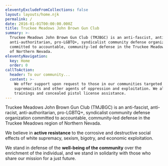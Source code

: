 ```yaml
---
eleventyExcludeFromCollections: false
layout: layouts/home.njk
permalink: /
date: 2016-01-01T00:00:00.000Z
title: Truckee Meadows John Brown Gun Club
summary: >-
  Truckee Meadows John Brown Gun Club (TMJBGC) is an anti-fascist, anti-racist,
  anti-authoritarian, pro-LGBTQ+, syndicalist community defense organization
  committed to accountable, community-led defense in the Truckee Meadows region
  of Northern Nevada.
eleventyNavigation:
  key: Home
  order: 0
callToAction:
  header: To our community...
  content: >-
    We offer support upon request to those in our communities targeted by white
    supremacists and other agents of oppression and exploitation. We also offer
    trainings and concealed pistol license assistance.
---
```

Truckee Meadows John Brown Gun Club (TMJBGC) is an anti-fascist, anti-racist, anti-authoritarian, pro-LGBTQ+, syndicalist community defense organization committed to accountable, community-led defense in the Truckee Meadows region of Northern Nevada.

We believe in **active resistance** to the corrosive and destructive social effects of white supremacy, sexism, bigotry, and economic exploitation.

We stand in defense of the **well-being of the community** over the enrichment of the individual, and we stand in solidarity with those who share our mission for a just future.
